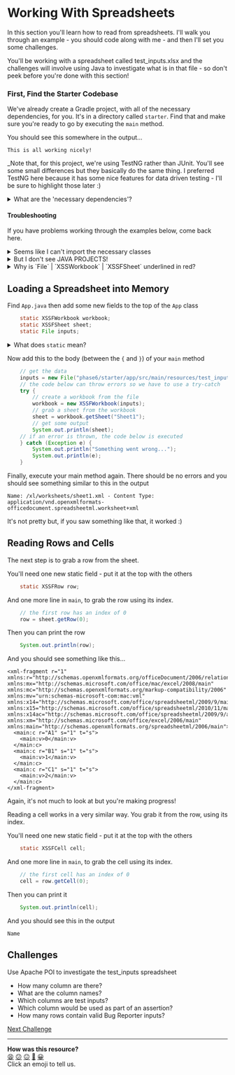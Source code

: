 # Working With Spreadsheets

In this section you'll learn how to read from spreadsheets. I'll walk you
through an example - you should code along with me - and then I'll set you some
challenges.

You'll be working with a spreadsheet called test_inputs.xlsx and the challenges
will involve using Java to investigate what is in that file - so don't peek
before you're done with this section!

### First, Find the Starter Codebase

We've already create a Gradle project, with all of the necessary dependencies,
for you. It's in a directory called `starter`. Find that and make sure you're
ready to go by executing the `main` method.

You should see this somewhere in the output...

```shell
This is all working nicely!
```

_Note that, for this project, we're using TestNG rather than JUnit. You'll see
some small differences but they basically do the same thing. I preferred TestNG
here because it has some nice features for data driven testing - I'll be sure to
highlight those later :)

<details>
    <summary>What are the 'necessary dependencies'?</summary>
    <p>
        TestNG is needed for testing (later) and two Apache POI packages are needed for interacting with spreadsheets.
    </p>
</details>

#### Troubleshooting

If you have problems working through the examples below, come back here.

<details>
    <summary>Seems like I can't import the necessary classes</summary>
    <p>Find JAVA PROJECTS on the left hand side of VSCode, then click on the three dots to bring up the menu and choose to <code>refresh</code>.</p>
</details>

<details>
    <summary>But I don't see JAVA PROJECTS!</summary>
    <h3>Make Sure You Have Project Manager for Java Installed</h3>
    <p>
    <ul>
        <li>Go to `Extensions` in VSCode</li>
        <li>Search for Project Manager for Java</li>
        <li>Install it, if you've not done so already</li>
        <li>If this doesn't solve the problem, restart VSCode</li>
    </ul>
    </p>
</details>

<details>
    <summary>
        Why is `File` | `XSSWorkbook` | `XSSFSheet` underlined in red?
    </summary>
    <p>
        `File`, `XSSFWorkbook` and `XSSFSheet` are all classes that need to be imported. I'd expect the text editor to take care of that, or prompt you to do it. If not, you might find that those class names are underlined as the text editor doesn't know what they refer to. In that case, you should see a some helpful suggestions if you hover your cursor over the red line.
    </p>
</details>

## Loading a Spreadsheet into Memory

Find `App.java` then add some new fields to the top of the `App` class

```java
    static XSSFWorkbook workbook;
    static XSSFSheet sheet;
    static File inputs;
```

<details>
    <summary>What does <code>static</code> mean?</summary>
    <p><code>static</code> denotes that something, a method or field, belongs to a class, rather than to an instance of the class. We have to use a static field here becuase we're not going to make instances of <code>App</code>.</p>
</details>

Now add this to the body (between the `{` and `}`) of your `main` method

```java
    // get the data
    inputs = new File("phase6/starter/app/src/main/resources/test_inputs.xlsx");
    // the code below can throw errors so we have to use a try-catch
    try {
        // create a workbook from the file
        workbook = new XSSFWorkbook(inputs);
        // grab a sheet from the workbook
        sheet = workbook.getSheet("Sheet1");
        // get some output
        System.out.println(sheet);
    // if an error is thrown, the code below is executed
    } catch (Exception e) {
        System.out.println("Something went wrong...");
        System.out.println(e);
    }
```

Finally, execute your main method again. There should be no errors and you
should see something similar to this in the output

```shell
Name: /xl/worksheets/sheet1.xml - Content Type: application/vnd.openxmlformats-officedocument.spreadsheetml.worksheet+xml
```

It's not pretty but, if you saw something like that, it worked :)

## Reading Rows and Cells

The next step is to grab a row from the sheet.

You'll need one new static field - put it at the top with the others

```java
    static XSSFRow row;
```

And one more line in `main`, to grab the row using its index.

```java
    // the first row has an index of 0
    row = sheet.getRow(0);
```

Then you can print the row

```java
    System.out.println(row);
```

And you should see something like this...

```shell
<xml-fragment r="1" xmlns:r="http://schemas.openxmlformats.org/officeDocument/2006/relationships" xmlns:mx="http://schemas.microsoft.com/office/mac/excel/2008/main" xmlns:mc="http://schemas.openxmlformats.org/markup-compatibility/2006" xmlns:mv="urn:schemas-microsoft-com:mac:vml" xmlns:x14="http://schemas.microsoft.com/office/spreadsheetml/2009/9/main" xmlns:x15="http://schemas.microsoft.com/office/spreadsheetml/2010/11/main" xmlns:x14ac="http://schemas.microsoft.com/office/spreadsheetml/2009/9/ac" xmlns:xm="http://schemas.microsoft.com/office/excel/2006/main" xmlns:main="http://schemas.openxmlformats.org/spreadsheetml/2006/main">
  <main:c r="A1" s="1" t="s">
    <main:v>0</main:v>
  </main:c>
  <main:c r="B1" s="1" t="s">
    <main:v>1</main:v>
  </main:c>
  <main:c r="C1" s="1" t="s">
    <main:v>2</main:v>
  </main:c>
</xml-fragment>
```

Again, it's not much to look at but you're making progress!

Reading a cell works in a very similar way. You grab it from the row, using its
index.

You'll need one new static field - put it at the top with the others

```java
    static XSSFCell cell;
```

And one more line in `main`, to grab the cell using its index.

```java
    // the first cell has an index of 0
    cell = row.getCell(0);
```

Then you can print it

```java
    System.out.println(cell);
```

And you should see this in the output

```shell
Name
```

## Challenges

Use Apache POI to investigate the test_inputs spreadsheet
- How many column are there?
- What are the column names?
- Which columns are test inputs?
- Which column would be used as part of an assertion?
- How many rows contain valid Bug Reporter inputs?


[Next Challenge](03_parameterised_testing.md)

<!-- BEGIN GENERATED SECTION DO NOT EDIT -->

---

**How was this resource?**  
[😫](https://airtable.com/shrUJ3t7KLMqVRFKR?prefill_Repository=makersacademy%2Fextending-testing&prefill_File=phase8%2F02_working_with_spreadsheets.md&prefill_Sentiment=😫) [😕](https://airtable.com/shrUJ3t7KLMqVRFKR?prefill_Repository=makersacademy%2Fextending-testing&prefill_File=phase8%2F02_working_with_spreadsheets.md&prefill_Sentiment=😕) [😐](https://airtable.com/shrUJ3t7KLMqVRFKR?prefill_Repository=makersacademy%2Fextending-testing&prefill_File=phase8%2F02_working_with_spreadsheets.md&prefill_Sentiment=😐) [🙂](https://airtable.com/shrUJ3t7KLMqVRFKR?prefill_Repository=makersacademy%2Fextending-testing&prefill_File=phase8%2F02_working_with_spreadsheets.md&prefill_Sentiment=🙂) [😀](https://airtable.com/shrUJ3t7KLMqVRFKR?prefill_Repository=makersacademy%2Fextending-testing&prefill_File=phase8%2F02_working_with_spreadsheets.md&prefill_Sentiment=😀)  
Click an emoji to tell us.

<!-- END GENERATED SECTION DO NOT EDIT -->
